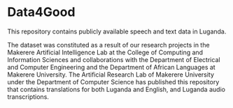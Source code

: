 # Data4Good
This repository contains publicly available speech and text data in Luganda.

The dataset was constituted as a result of our research projects in the Makerere Artificial Intelligence Lab at the College of Computing and Information Sciences and collaborations with the Department of Electrical and Computer Engineering and the Department of African Languages at Makerere University. The Artificial Research Lab of Makerere University under the Department of Computer Science has published this repository that contains translations for both Luganda and English, and Luganda audio transcriptions.
